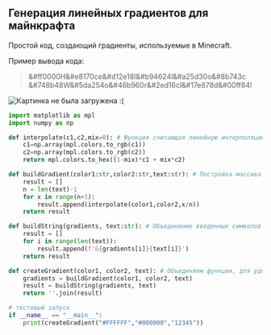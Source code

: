 ## Генерация линейных градиентов для майнкрафта
 Простой код, создающий градиенты, используемые в Minecraft.

 Пример вывода кода:
 > &#ff0000H&#e8170ce&#d12e18l&#b94624l&#a25d30o&#8b743c &#748b48W&#5da254o&#46b960r&#2ed16cl&#17e878d&#00ff84!

 ![Картинка не была загружена :(](https://i.imgur.com/U5suFDv.png "Вывод")
 

``` python
import matplotlib as mpl
import numpy as np

def interpolate(c1,c2,mix=0): # Функция считающая линейную интерполяцию
    c1=np.array(mpl.colors.to_rgb(c1))
    c2=np.array(mpl.colors.to_rgb(c2))
    return mpl.colors.to_hex((1-mix)*c1 + mix*c2)

def buildGradient(color1:str,color2:str,text:str): # Постройка массива с градиентом 
    result = []
    n = len(text)-1
    for x in range(n+1):
        result.append(interpolate(color1,color2,x/n))
    return result

def buildString(gradients, text:str): # Объединение введенных символов и градиента
    result = []
    for i in range(len(text)):
        result.append(f'&{gradients[i]}{text[i]}')
    return result

def createGradient(color1, color2, text): # Объединяем функции, для удобности кода
    gradients = buildGradient(color1, color2, text)
    result = buildString(gradients, text)
    return ''.join(result)

# тестовый запуск
if __name__ == "__main__":
    print(createGradient("#FFFFFF","#000000","12345"))
```

